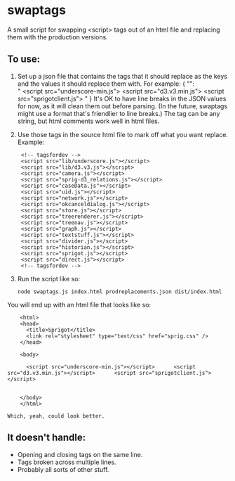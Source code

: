 swaptags
========

A small script for swapping &lt;script&gt; tags out of an html file and replacing them with the production versions.

To use:
-------

  1. Set up a json file that contains the tags that it should replace as the keys and the values it should replace them with. For example:
         {
            "<!-- tagsfordev -->":  
              "
                <script src=\"underscore-min.js\"></script>
                <script src=\"d3.v3.min.js\"></script>
                <script src=\"sprigotclient.js\"></script>
              "
          }
  It's OK to have line breaks in the JSON values for now, as it will clean them out before parsing. (In the future, swaptags might use a format that's friendlier to line breaks.) The tag can be any string, but html comments work well in html files.

  2. Use those tags in the source html file to mark off what you want replace. Example:
         
        <!DOCTYPE html>
        <meta charset="utf-8">
        <meta name="viewport" content="width=device-width, initial-scale=1, maximum-scale=1">

        <html>
        <head>
          <title>Sprigot</title>
          <link rel="stylesheet" type="text/css" href="sprig.css" />
        </head>

        <body>

          <!-- tagsfordev -->
          <script src="lib/underscore.js"></script>
          <script src="lib/d3.v3.js"></script>
          <script src="camera.js"></script>
          <script src="sprig-d3_relations.js"></script>
          <script src="caseData.js"></script>
          <script src="uid.js"></script>
          <script src="network.js"></script>
          <script src="okcanceldialog.js"></script>
          <script src="store.js"></script>
          <script src="treerenderer.js"></script>
          <script src="treenav.js"></script>
          <script src="graph.js"></script>
          <script src="textstuff.js"></script>
          <script src="divider.js"></script>
          <script src="historian.js"></script>
          <script src="sprigot.js"></script>
          <script src="direct.js"></script>
          <!-- tagsfordev -->

        </body>
        </html>

  3. Run the script like so:
  
         node swaptags.js index.html prodreplacements.json dist/index.html

  You will end up with an html file that looks like so:
        <meta charset="utf-8">
        <meta name="viewport" content="width=device-width, initial-scale=1, maximum-scale=1">

        <html>
        <head>
          <title>Sprigot</title>
          <link rel="stylesheet" type="text/css" href="sprig.css" />
        </head>

        <body>

          <script src="underscore-min.js"></script>      <script src="d3.v3.min.js"></script>      <script src="sprigotclient.js"></script>


        </body>
        </html>

    Which, yeah, could look better.

It doesn't handle:
------------------
  - Opening and closing tags on the same line.
  - Tags broken across multiple lines.
  - Probably all sorts of other stuff.


